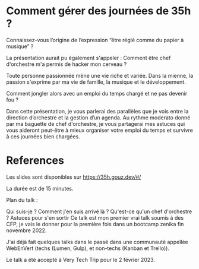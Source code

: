 # Comment gérer des journées de 35h ?

Connaissez-vous l’origine de l’expression “être réglé comme du papier à musique” ?

La présentation aurait pu également s'appeler : Comment être chef d'orchestre m'a permis de hacker mon cerveau ?

Toute personne passionnée mène une vie riche et variée. Dans la mienne, la passion s'exprime par ma vie de famille, la musique et le développement.

Comment jongler alors avec un emploi du temps chargé et ne pas devenir fou ?

Dans cette présentation, je vous parlerai des parallèles que je vois entre la direction d’orchestre et la gestion d’un agenda. Au rythme moderato donné par ma baguette de chef d'orchestre, je vous partagerai mes astuces qui vous aideront peut-être à mieux organiser votre emploi du temps et survivre à ces journées bien chargées.

# References

Les slides sont disponibles sur https://35h.gouz.dev/#/

La durée est de 15 minutes.

Plan du talk :

Qui suis-je ?
Comment j'en suis arrivé là ?
Qu'est-ce qu'un chef d'orchestre ?
Astuces pour s'en sortir
Ce talk est mon premier vrai talk soumis à des CFP, je vais le donner pour la première fois dans un bootcamp zenika fin novembre 2022.

J'ai déjà fait quelques talks dans le passé dans une communauté appellée WebEnVert (techs (Lumen, Gulp), et non-techs (Kanban et Trello)).

Le talk a été accepté à Very Tech Trip pour le 2 février 2023.